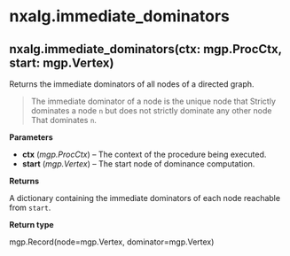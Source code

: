 # nxalg.immediate\_dominators

## nxalg.immediate\_dominators\(ctx: mgp.ProcCtx, start: mgp.Vertex\)

Returns the immediate dominators of all nodes of a directed graph.

> The immediate dominator of a node is the unique node that Strictly dominates a node `n` but does not strictly dominate any other node That dominates `n`.

**Parameters**

* **ctx** \(_mgp.ProcCtx_\) – The context of the procedure being executed.
* **start** \(_mgp.Vertex_\) – The start node of dominance computation.

**Returns**

A dictionary containing the immediate dominators of each node reachable from `start`.

**Return type**

mgp.Record\(node=mgp.Vertex, dominator=mgp.Vertex\)

